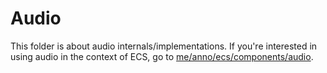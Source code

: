 # Audio

This folder is about audio internals/implementations.
If you're interested in using audio in the context of ECS, go to [me/anno/ecs/components/audio](../ecs/components/audio).